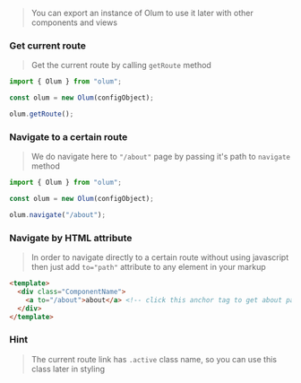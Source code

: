 > You can export an instance of Olum to use it later with other components and views

### Get current route
> Get the current route by calling `getRoute` method

```javascript
import { Olum } from "olum";

const olum = new Olum(configObject);

olum.getRoute();
```

### Navigate to a certain route
> We do navigate here to `"/about"` page by passing it's path to `navigate` method

```javascript
import { Olum } from "olum";

const olum = new Olum(configObject);

olum.navigate("/about");
```

### Navigate by HTML attribute
> In order to navigate directly to a certain route without using javascript then just add `to="path"` attribute to any element in your markup

```html
<template>
  <div class="ComponentName">
    <a to="/about">about</a> <!-- click this anchor tag to get about page -->
  </div>
</template>
```

### Hint
> The current route link has `.active` class name, so you can use this class later in styling